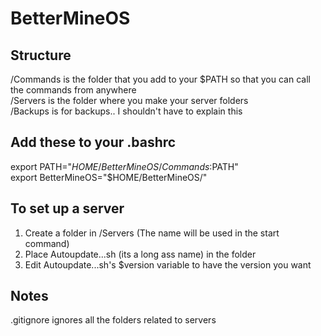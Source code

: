 # BetterMineOS

## Structure
/Commands is the folder that you add to your $PATH so that you can call the commands from anywhere  
/Servers is the folder where you make your server folders  
/Backups is for backups.. I shouldn't have to explain this

## Add these to your .bashrc
export PATH="$HOME/BetterMineOS/Commands:$PATH"  
export BetterMineOS="$HOME/BetterMineOS/"  

## To set up a server
1. Create a folder in /Servers (The name will be used in the start command)
2. Place Autoupdate...sh (its a long ass name) in the folder
3. Edit Autoupdate...sh's $version variable to have the version you want

## Notes
.gitignore ignores all the folders related to servers
